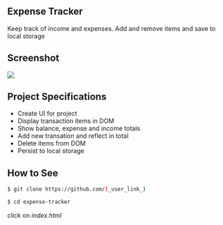 ## Expense Tracker
Keep track of income and expenses. Add and remove items and save to local storage

## Screenshot
![](https://github.com/anandmohan23/hacktoberfest2020/blob/main/Javascript/Projects/expense-tracker/Screenshot.jpg?raw=true)

## Project Specifications

- Create UI for project
- Display transaction items in DOM
- Show balance, expense and income totals
- Add new transation and reflect in total
- Delete items from DOM
- Persist to local storage

## How to See
```sh
$ git clone https://github.com/(_user_link_)
```
```sh
$ cd expense-tracker
```
click on *index.html*
